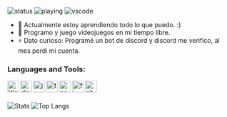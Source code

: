 ![status](https://img.shields.io/endpoint?url=https://dev.discordprofiles.me/api/badge/status/214773673163227136?simple=true)
![playing](https://img.shields.io/endpoint?url=https://dev.discordprofiles.me/api/badge/playing/214773673163227136) 
![vscode](https://img.shields.io/endpoint?url=https://dev.discordprofiles.me/api/badge/vscode/214773673163227136)

- 🌱 Actualmente estoy aprendiendo todo lo que puedo. :)
- 💎 Programo y juego videojuegos en mi tiempo libre.
- ⚡ Dato curioso: Programé un bot de discord y discord me verifico, al mes perdi mi cuenta. <br />

### Languages and Tools:

<img align="left" alt="Visual Studio Code" width="26px" src="https://i.imgur.com/LwSdAlE.png" />
<img align="left" alt="discord.js" width="26px" src="https://i.imgur.com/SI1DZf3.png" />
<img align="left" alt="js" width="26px" src="https://i.imgur.com/3u1wzwE.png" />
<img align="left" alt="ts" width="26px" src="https://i.imgur.com/vSgFULR.png" />
<img align="left" alt="node.js" width="26px" src="https://i.imgur.com/tYLFZBh.png" /> 
<img align="left" alt="firebase" width="26px" src="https://i.imgur.com/1RVXvxS.png" /> 
<img align="left" alt="photoshop" width="26px" src="https://i.imgur.com/OC1RcS5.jpg" /> <br />

<br />

![Stats](https://github-readme-stats.vercel.app/api?username=vitro-dev&show_icons=true&theme=radical)
![Top Langs](https://github-readme-stats.vercel.app/api/top-langs/?username=vitro-dev&layout=compact&theme=radical)
